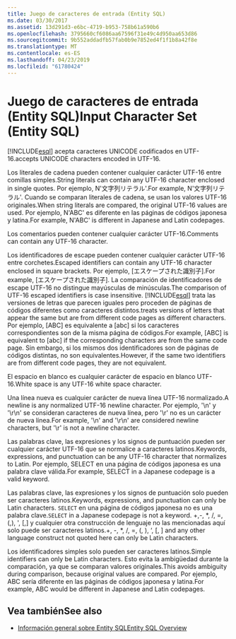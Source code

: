 ```yaml
---
title: Juego de caracteres de entrada (Entity SQL)
ms.date: 03/30/2017
ms.assetid: 13d291d3-e6bc-4719-b953-758b61a590b6
ms.openlocfilehash: 3795660cf6086aa67596f31e49c4d950aa653d86
ms.sourcegitcommit: 9b552addadfb57fab0b9e7852ed4f1f1b8a42f8e
ms.translationtype: MT
ms.contentlocale: es-ES
ms.lasthandoff: 04/23/2019
ms.locfileid: "61780424"
---
```

# <a name="input-character-set-entity-sql"></a><span data-ttu-id="12bf6-102">Juego de caracteres de entrada (Entity SQL)</span><span class="sxs-lookup"><span data-stu-id="12bf6-102">Input Character Set (Entity SQL)</span></span>
[!INCLUDE[esql](../../../../../../includes/esql-md.md)] <span data-ttu-id="12bf6-103">acepta caracteres UNICODE codificados en UTF-16.</span><span class="sxs-lookup"><span data-stu-id="12bf6-103">accepts UNICODE characters encoded in UTF-16.</span></span>  
  
 <span data-ttu-id="12bf6-104">Los literales de cadena pueden contener cualquier carácter UTF-16 entre comillas simples.</span><span class="sxs-lookup"><span data-stu-id="12bf6-104">String literals can contain any UTF-16 character enclosed in single quotes.</span></span> <span data-ttu-id="12bf6-105">Por ejemplo, N'文字列リテラル'.</span><span class="sxs-lookup"><span data-stu-id="12bf6-105">For example, N'文字列リテラル'.</span></span> <span data-ttu-id="12bf6-106">Cuando se comparan literales de cadena, se usan los valores UTF-16 originales.</span><span class="sxs-lookup"><span data-stu-id="12bf6-106">When string literals are compared, the original UTF-16 values are used.</span></span> <span data-ttu-id="12bf6-107">Por ejemplo, N'ABC' es diferente en las páginas de códigos japonesa y latina.</span><span class="sxs-lookup"><span data-stu-id="12bf6-107">For example, N'ABC' is different in Japanese and Latin codepages.</span></span>  
  
 <span data-ttu-id="12bf6-108">Los comentarios pueden contener cualquier carácter UTF-16.</span><span class="sxs-lookup"><span data-stu-id="12bf6-108">Comments can contain any UTF-16 character.</span></span>  
  
 <span data-ttu-id="12bf6-109">Los identificadores de escape pueden contener cualquier carácter UTF-16 entre corchetes.</span><span class="sxs-lookup"><span data-stu-id="12bf6-109">Escaped identifiers can contain any UTF-16 character enclosed in square brackets.</span></span> <span data-ttu-id="12bf6-110">Por ejemplo, [エスケープされた識別子].</span><span class="sxs-lookup"><span data-stu-id="12bf6-110">For example, [エスケープされた識別子].</span></span> <span data-ttu-id="12bf6-111">La comparación de identificadores de escape UTF-16 no distingue mayúsculas de minúsculas.</span><span class="sxs-lookup"><span data-stu-id="12bf6-111">The comparison of UTF-16 escaped identifiers is case insensitive.</span></span> [!INCLUDE[esql](../../../../../../includes/esql-md.md)] <span data-ttu-id="12bf6-112">trata las versiones de letras que parecen iguales pero proceden de páginas de códigos diferentes como caracteres distintos.</span><span class="sxs-lookup"><span data-stu-id="12bf6-112">treats versions of letters that appear the same but are from different code pages as different characters.</span></span> <span data-ttu-id="12bf6-113">Por ejemplo, [ABC] es equivalente a [abc] si los caracteres correspondientes son de la misma página de códigos.</span><span class="sxs-lookup"><span data-stu-id="12bf6-113">For example, [ABC] is equivalent to [abc] if the corresponding characters are from the same code page.</span></span> <span data-ttu-id="12bf6-114">Sin embargo, si los mismos dos identificadores son de páginas de códigos distintas, no son equivalentes.</span><span class="sxs-lookup"><span data-stu-id="12bf6-114">However, if the same two identifiers are from different code pages, they are not equivalent.</span></span>  
  
 <span data-ttu-id="12bf6-115">El espacio en blanco es cualquier carácter de espacio en blanco UTF-16.</span><span class="sxs-lookup"><span data-stu-id="12bf6-115">White space is any UTF-16 white space character.</span></span>  
  
 <span data-ttu-id="12bf6-116">Una línea nueva es cualquier carácter de nueva línea UTF-16 normalizado.</span><span class="sxs-lookup"><span data-stu-id="12bf6-116">A newline is any normalized UTF-16 newline character.</span></span> <span data-ttu-id="12bf6-117">Por ejemplo, '\n' y '\r\n' se consideran caracteres de nueva línea, pero '\r' no es un carácter de nueva línea.</span><span class="sxs-lookup"><span data-stu-id="12bf6-117">For example, '\n' and '\r\n' are considered newline characters, but '\r' is not a newline character.</span></span>  
  
 <span data-ttu-id="12bf6-118">Las palabras clave, las expresiones y los signos de puntuación pueden ser cualquier carácter UTF-16 que se normalice a caracteres latinos.</span><span class="sxs-lookup"><span data-stu-id="12bf6-118">Keywords, expressions, and punctuation can be any UTF-16 character that normalizes to Latin.</span></span> <span data-ttu-id="12bf6-119">Por ejemplo, SELECT en una página de códigos japonesa es una palabra clave válida.</span><span class="sxs-lookup"><span data-stu-id="12bf6-119">For example, SELECT in a Japanese codepage is a valid keyword.</span></span>  
  
 <span data-ttu-id="12bf6-120">Las palabras clave, las expresiones y los signos de puntuación solo pueden ser caracteres latinos.</span><span class="sxs-lookup"><span data-stu-id="12bf6-120">Keywords, expressions, and punctuation can only be Latin characters.</span></span> <span data-ttu-id="12bf6-121">`SELECT` en una página de códigos japonesa no es una palabra clave.</span><span class="sxs-lookup"><span data-stu-id="12bf6-121">`SELECT` in a Japanese codepage is not a keyword.</span></span> <span data-ttu-id="12bf6-122">+,-, \*, /, =, (,), ', [,] y cualquier otra construcción de lenguaje no las mencionadas aquí solo puede ser caracteres latinos.</span><span class="sxs-lookup"><span data-stu-id="12bf6-122">+, -, \*, /, =, (, ), ‘, [, ] and any other language construct not quoted here can only be Latin characters.</span></span>  
  
 <span data-ttu-id="12bf6-123">Los identificadores simples solo pueden ser caracteres latinos.</span><span class="sxs-lookup"><span data-stu-id="12bf6-123">Simple identifiers can only be Latin characters.</span></span> <span data-ttu-id="12bf6-124">Esto evita la ambigüedad durante la comparación, ya que se comparan valores originales.</span><span class="sxs-lookup"><span data-stu-id="12bf6-124">This avoids ambiguity during comparison, because original values are compared.</span></span> <span data-ttu-id="12bf6-125">Por ejemplo, ABC sería diferente en las páginas de códigos japonesa y latina.</span><span class="sxs-lookup"><span data-stu-id="12bf6-125">For example, ABC would be different in Japanese and Latin codepages.</span></span>  
  
## <a name="see-also"></a><span data-ttu-id="12bf6-126">Vea también</span><span class="sxs-lookup"><span data-stu-id="12bf6-126">See also</span></span>

- [<span data-ttu-id="12bf6-127">Información general sobre Entity SQL</span><span class="sxs-lookup"><span data-stu-id="12bf6-127">Entity SQL Overview</span></span>](../../../../../../docs/framework/data/adonet/ef/language-reference/entity-sql-overview.md)
